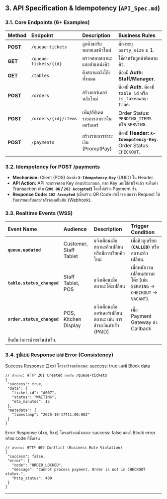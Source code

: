 ## 3. API Specification & Idempotency (`API_Spec.md`)

### 3.1. Core Endpoints (6+ Examples)

| Method | Endpoint | Description | Business Rules |
| :--- | :--- | :--- | :--- |
| **POST** | `/queue-tickets` | ลูกค้าขอรับหมายเลขคิวใหม่ | ต้องระบุ `party_size` $\ge$ 1. |
| **GET** | `/queue-tickets/{id}` | ตรวจสอบสถานะและตำแหน่งคิว | ใช้สำหรับลูกค้าติดตามคิว. |
| **GET** | `/tables` | ดึงสถานะผังโต๊ะทั้งหมด | ต้องมี **Auth: Staff/Manager**. |
| **POST** | `/orders` | สร้างออร์เดอร์หลักใหม่ | ต้องมี **Auth**. ต้องมี `table_id` หรือ `is_takeaway: true`. |
| **POST** | `/orders/{id}/items` | เพิ่ม/อัปเดตรายการอาหารในออร์เดอร์ | Order Status: `PENDING_ITEMS` หรือ `SERVING`. |
| **POST** | `/payments` | สร้างรายการชำระเงิน (PromptPay) | ต้องมี **Header: `X-Idempotency-Key`**. Order Status: `CHECKOUT`. |

### 3.2. Idempotency for POST /payments

* **Mechanism:** Client (POS) ต้องส่ง **`X-Idempotency-Key`** (UUID) ใน Header.
* **API Action:** API จะตรวจสอบ Key ก่อนประมวลผล. หาก Key เคยใช้สำเร็จแล้ว จะคืนค่า Transaction เดิม **(`200 OK` / `202 Accepted`)** โดยไม่สร้าง Payment ซ้ำ.
* **Response Code:** **`202 Accepted`** (เมื่อสร้าง QR Code สำเร็จ) แสดงว่า Request ได้รับการยอมรับและกำลังรอผลยืนยัน (Webhook).

### 3.3. Realtime Events (WSS)

| Event Name | Audience | Description | Trigger Condition |
| :--- | :--- | :--- | :--- |
| **`queue.updated`** | Customer, Staff Tablet | แจ้งเตือนเมื่อสถานะคิวเปลี่ยน หรือมีการเรียกคิวใหม่ | เมื่อคิวถูกเรียก (**`CALLED`**) หรือสถานะคิวเปลี่ยน. |
| **`table.status_changed`** | Staff Tablet, POS | แจ้งเตือนเมื่อสถานะโต๊ะเปลี่ยน | เมื่อพนักงานเปลี่ยนสถานะโต๊ะ (เช่น `SERVING` $\to$ `CHECKOUT` $\to$ `VACANT`). |
| **`order.status_changed`** | POS, Kitchen Display | แจ้งเตือนเมื่อออร์เดอร์เปลี่ยนสถานะ เช่น การชำระเงินสำเร็จ (PAID) | เมื่อ Payment Gateway ส่ง Callback
ยืนยันว่าการชำระเงินสำเร็จ. |

### 3.4. รูปแบบ Response และ Error (Consistency)

 Success Response (2xx)
 โครงสร้างสม่ำเสมอ: success: true และมี Block data

 ```
 // ตัวอย่าง: HTTP 201 Created สำหรับ /queue-tickets
{
  "success": true,
  "data": {
    "ticket_id": "A007",
    "status": "WAITING",
    "eta_minutes": 15
  },
  "metadata": {
    "timestamp": "2025-10-17T11:00:00Z"
  }
}
```


 Error Response (4xx, 5xx)
 โครงสร้างสม่ำเสมอ: success: false และมี Block error พร้อม code ที่ชัดเจน

 ```
 // ตัวอย่าง: HTTP 409 Conflict (Business Rule Violation)
{
  "success": false,
  "error": {
    "code": "ORDER_LOCKED",
    "message": "Cannot process payment. Order is not in CHECKOUT status.",
    "http_status": 409
  }
}
```

***